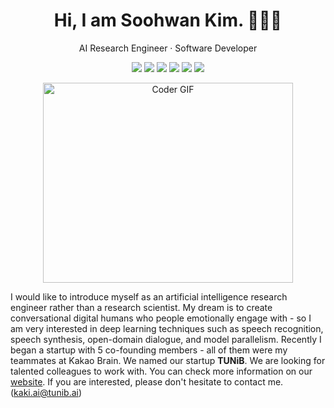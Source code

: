 ## <h1  align="center">Hi, I am Soohwan Kim. 👨🏼‍💻 </h1>
  
<p align=center> AI Research Engineer · Software Developer</p>  
  
<p  align="center">
  <a href="https://github.com/sooftware"><img src="https://komarev.com/ghpvc/?username=sooftware"></a>
  <a href="https://blog.naver.com/sooftware"><img src="http://img.shields.io/badge/-Tech%20blog-04CF5B?style=flat-square&logo=naver&logoColor=white"></a>
  <a href="https://www.linkedin.com/in/Soo-hwan/"><img src="https://img.shields.io/badge/-LinkedIn-blue?style=flat-square&logo=Linkedin&logoColor=white"></a>
  <a href="mailto:kaki.ai@tunib.ai"><img src="https://img.shields.io/badge/Gmail-d14836?style=flat-square&logo=Gmail&logoColor=white"></a>
  <a href="https://www.facebook.com/sooftware95"><img src="https://img.shields.io/badge/facebook-1877f2?style=flat-square&logo=facebook&logoColor=white"></a>
  <a href="https://github.com/sooftware/sooftware/blob/master/CV.pdf"><img src="https://img.shields.io/badge/Curriculum Vitae-blue?style=flat-square&logo=LaTex&logoColor=white&"></a>
</p>
  
<p  align="center"><img src="https://github.com/sooftware/sooftware/blob/master/images/code.gif" alt="Coder GIF" width="400" height="320">

I would like to introduce myself as an artificial intelligence research engineer rather than a research scientist. My dream is to create conversational digital humans who people emotionally engage with - so I am very interested in deep learning techniques such as speech recognition, speech synthesis, open-domain dialogue, and model parallelism. Recently I began a startup with 5 co-founding members - all of them were my teammates at Kakao Brain. We named our startup **TUNiB**. We are looking for talented colleagues to work with. You can check more information on our [website](http://www.tunib.ai/). If you are interested, please don't hesitate to contact me. (kaki.ai@tunib.ai)
  
<!--
**sooftware/sooftware** is a ✨ _special_ ✨ repository because its `README.md` (this file) appears on your GitHub profile.
  
Here are some ideas to get you started:

- 🔭 I’m currently working on ...
- 🌱 I’m currently learning ...
- 👯 I’m looking to collaborate on ...
- 🤔 I’m looking for help with ...
- 💬 Ask me about ...
- 📫 How to reach me: ...
- 😄 Pronouns: ...
- ⚡ Fun fact: ...
-->

